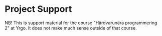 # Project Support

NB! This is support material for the course "Hårdvarunära programmering 2" at
Yrgo. It does not make much sense outside of that course.
